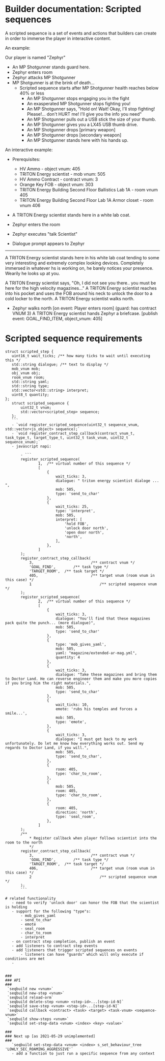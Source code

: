 # Builder documentation: Scripted sequences

A scripted sequence is a set of events and actions that builders can create in order to immerse the player in interactive content.

An example:

Our player is named "Zephyr"

- An MP Shotgunner stands guard here.
- Zephyr enters room
- Zephyr attacks MP Shotgunner
- MP Shotgunner is at the brink of death...
	- Scripted sequence starts after MP Shotgunner health reaches below 40% or less
		- An MP Shotgunner stops engaging you in the fight
		- An exasperated MP Shotgunner stops fighting you!
		- An MP Shotgunner says, "Hold on! Wait! Okay, I'll stop fighting! Please!... don't HURT me! I'll give you the info you need"
		- An MP Shotgunner pulls out a USB stick the size of your thumb. 
		- An MP Shotgunner gives you a LX45 USB thumb drive.
		- An MP Shotgunner drops [primary weapon]
		- An MP Shotgunner drops [secondary weapon]
		- An MP Shotgunner stands here with his hands up.

An interactive example:
- Prerequisites:
	- HV Ammo - object vnum: 405
	- TRITON Energy scientist - mob vnum: 505
	- HV Ammo Contract - contract vnum: 3
	- Orange Key FOB - object vnum: 303
	- TRITON Energy Building Second Floor Ballistics Lab 1A - room vnum 405
	- TRITON Energy Building Second Floor Lab 1A Armor closet - room vnum 406

- A TRITON Energy scientist stands here in a white lab coat.
- Zephyr enters the room
- Zephyr executes "talk Scientist"
- Dialogue prompt appears to Zephyr
---
 A TRITON Energy scientist stands here in his white lab coat tending to some very interesting and extremely complex looking devices. Completely immersed in whatever hs is working on, he barely notices your presence. Wearily he looks up at you.

 A TRITON Energy scientist says, "Oh, I did not see you there.. you must be here for the high velocity magazines..."
 A TRITON Energy scientist reaches into his pocket and uses the FOB around his neck to unlock the door to a cold locker to the north.
 A TRITON Energy scientist walks north.
 - Zephyr walks north
 [on event: Player enters room] (guard: has contract VNUM 3)
 	A TRITON Energy scientist hands Zephyr a briefcase.
	[publish event: GOAL_FIND_ITEM, object_vnum: 405]


# Scripted sequence requirements
 ```
 struct scripted_step {
 	uint16_t wait_ticks; /** how many ticks to wait until executing this */
	std::string dialogue; /** text to display */
	mob_vnum mob;
	obj_vnum obj;
	room_vnum room;
	std::string yaml;
	std::string type;
	std::vector<std::string> interpret;
	uint8_t quantity;
 };
	struct scripted_sequence {
		uint32_t vnum;
		std::vector<scripted_step> sequence;
	};
	```
	- `void register_scripted_sequence(uint32_t sequence_vnum, std::vector<js_object> sequence);`
	- `void register_contract_step_callback(contract_vnum_t, task_type_t, target_type_t, uint32_t task_vnum, uint32_t sequence_vnum);`
	- javascript napi:
		
		- ```
		register_scripted_sequence(
				1,	/** virtual number of this sequence */
				[
					{
						wait_ticks: 3,
						dialogue: " triton energy scientist dialoge ... ",
						mob: 505,
						type: 'send_to_char'
					},
					{
						wait_ticks: 25,
						type: 'interpret',
						mob: 505,
						interpret: [
							'hold FOB',
							'unlock door north',
							'open door north',
							'north',
						],
					},
				]
		);
		register_contract_step_callback(
			3,							/** contract vnum */
			'GOAL_FIND',		/** task type */
			'TARGET_ROOM',	/** task target */
			405, 						/** target vnum (room vnum in this case) */
			1								/** scripted sequence vnum */
		);
		register_scripted_sequence(
				2,	/** virtual number of this sequence */
				[
					{
						wait_ticks: 3,
						dialogue: "You'll find that these magazines pack quite the punch... (more dialogue)",
						mob: 505,
						type: 'send_to_char'
					},
					{
						type: 'mob_gives_yaml',
						mob: 505,
						yaml: "magazine/extended-ar-mag.yml",
						quantity: 4
					},
					{
						wait_ticks: 3,
						dialogue: "Take these magazines and bring them to Doctor Land. He can reverse engineer them and make you more copies if you bring him the right materials.",
						mob: 505,
						type: 'send_to_char'
					},
					{
						wait_ticks: 10,
						emote: 'rubs his temples and forces a smile...',
						mob: 505,
						type: 'emote',
					},
					{
						wait_ticks: 3,
						dialogue: "I must get back to my work unfortunately. Do let me know how everything works out. Send my regards to Doctor Land, if you will.",
						mob: 505,
						type: 'send_to_char',
					},
					{
						room: 405,
						type: 'char_to_room',
					},
					{
						mob: 505,
						room: 405,
						type: 'char_to_room',
					},
					{
						room: 405,
						direction: 'north',
						type: 'seal_room',
					},
				]
		);
		/**
			* Register callback when player follows scientist into the room to the north
			*/
		register_contract_step_callback(
			3,							/** contract vnum */
			'GOAL_FIND',		/** task type */
			'TARGET_ROOM',	/** task target */
			406, 						/** target vnum (room vnum in this case) */
			2								/** scripted sequence vnum */
		);
		```

# related functionality
	- need to verify 'unlock door' can honor the FOB that the scientist is holding
	- support for the following "type"s:
		- mob_gives_yaml
		- send_to_char
		- emote
		- seal_room
		- char_to_room
		- interpret
	- on contract step completion, publish an event
	- add listeners to contract step events
	- add listeners that trigger scripted sequences on events
		- listeners can have "guards" which will only execute if conditions are met
	- 


### 
### API
###
  `seqbuild new <vnum>`
  `seqbuild new-step <vnum>`
  `seqbuild reload-orm`
  `seqbuild delete-step <vnum> <step-id>...[step-id-N]`
  `seqbuild save-step <vnum> <step-id>...[step-id-N]`
  `seqbuild callback <contract> <task> <target> <task-vnum> <sequence-vnum>`
  `seqbuild show-steps <vnum>`
  `seqbuild set-step-data <vnum> <index> <key> <value>`

###
### Next up [as 2021-05-29 unimplemented]
### 
	`seqbuild set-step-data <vnum> <index> s_set_behaviour_tree 'LOWLY_SEC_ROAMING_AGGRESSIVE'`
	- add a function to just run a specific sequence from any context
